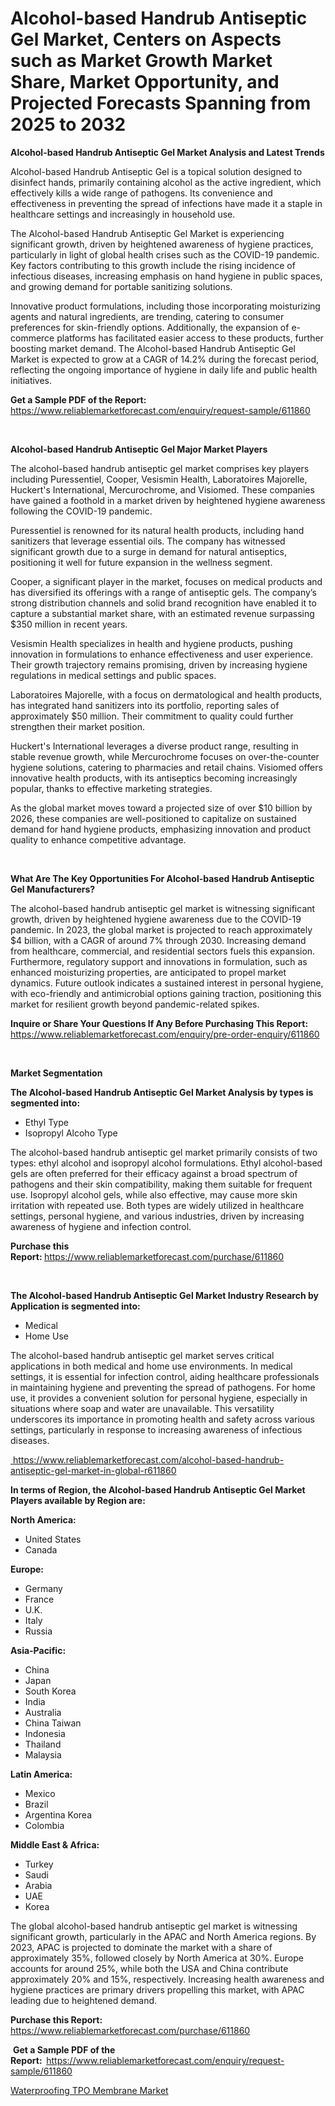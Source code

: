 <p><h1>Alcohol-based Handrub Antiseptic Gel Market, Centers on Aspects such as Market Growth Market Share, Market Opportunity, and Projected Forecasts Spanning from 2025 to 2032</h1></p><p><strong>Alcohol-based Handrub Antiseptic Gel Market Analysis and Latest Trends</strong></p>
<p><p>Alcohol-based Handrub Antiseptic Gel is a topical solution designed to disinfect hands, primarily containing alcohol as the active ingredient, which effectively kills a wide range of pathogens. Its convenience and effectiveness in preventing the spread of infections have made it a staple in healthcare settings and increasingly in household use.</p><p>The Alcohol-based Handrub Antiseptic Gel Market is experiencing significant growth, driven by heightened awareness of hygiene practices, particularly in light of global health crises such as the COVID-19 pandemic. Key factors contributing to this growth include the rising incidence of infectious diseases, increasing emphasis on hand hygiene in public spaces, and growing demand for portable sanitizing solutions.</p><p>Innovative product formulations, including those incorporating moisturizing agents and natural ingredients, are trending, catering to consumer preferences for skin-friendly options. Additionally, the expansion of e-commerce platforms has facilitated easier access to these products, further boosting market demand. The Alcohol-based Handrub Antiseptic Gel Market is expected to grow at a CAGR of 14.2% during the forecast period, reflecting the ongoing importance of hygiene in daily life and public health initiatives.</p></p>
<p><strong>Get a Sample PDF of the Report:&nbsp;</strong> <a href="https://www.reliablemarketforecast.com/enquiry/request-sample/611860?utm_campaign=3458&utm_medium=2&utm_source=Github&utm_content=ia&utm_term=23032025&utm_id=alcohol-based-handrub-antiseptic-gel">https://www.reliablemarketforecast.com/enquiry/request-sample/611860</a></p>
<p>&nbsp;</p>
<p><strong>Alcohol-based Handrub Antiseptic Gel Major Market Players</strong></p>
<p><p>The alcohol-based handrub antiseptic gel market comprises key players including Puressentiel, Cooper, Vesismin Health, Laboratoires Majorelle, Huckert's International, Mercurochrome, and Visiomed. These companies have gained a foothold in a market driven by heightened hygiene awareness following the COVID-19 pandemic.</p><p>Puressentiel is renowned for its natural health products, including hand sanitizers that leverage essential oils. The company has witnessed significant growth due to a surge in demand for natural antiseptics, positioning it well for future expansion in the wellness segment.</p><p>Cooper, a significant player in the market, focuses on medical products and has diversified its offerings with a range of antiseptic gels. The company’s strong distribution channels and solid brand recognition have enabled it to capture a substantial market share, with an estimated revenue surpassing $350 million in recent years.</p><p>Vesismin Health specializes in health and hygiene products, pushing innovation in formulations to enhance effectiveness and user experience. Their growth trajectory remains promising, driven by increasing hygiene regulations in medical settings and public spaces.</p><p>Laboratoires Majorelle, with a focus on dermatological and health products, has integrated hand sanitizers into its portfolio, reporting sales of approximately $50 million. Their commitment to quality could further strengthen their market position.</p><p>Huckert's International leverages a diverse product range, resulting in stable revenue growth, while Mercurochrome focuses on over-the-counter hygiene solutions, catering to pharmacies and retail chains. Visiomed offers innovative health products, with its antiseptics becoming increasingly popular, thanks to effective marketing strategies.</p><p>As the global market moves toward a projected size of over $10 billion by 2026, these companies are well-positioned to capitalize on sustained demand for hand hygiene products, emphasizing innovation and product quality to enhance competitive advantage.</p></p>
<p>&nbsp;</p>
<p><strong>What Are The Key Opportunities For Alcohol-based Handrub Antiseptic Gel Manufacturers?</strong></p>
<p><p>The alcohol-based handrub antiseptic gel market is witnessing significant growth, driven by heightened hygiene awareness due to the COVID-19 pandemic. In 2023, the global market is projected to reach approximately $4 billion, with a CAGR of around 7% through 2030. Increasing demand from healthcare, commercial, and residential sectors fuels this expansion. Furthermore, regulatory support and innovations in formulation, such as enhanced moisturizing properties, are anticipated to propel market dynamics. Future outlook indicates a sustained interest in personal hygiene, with eco-friendly and antimicrobial options gaining traction, positioning this market for resilient growth beyond pandemic-related spikes.</p></p>
<p><strong>Inquire or Share Your Questions If Any Before Purchasing This Report:</strong> <a href="https://www.reliablemarketforecast.com/enquiry/pre-order-enquiry/611860?utm_campaign=3458&utm_medium=2&utm_source=Github&utm_content=ia&utm_term=23032025&utm_id=alcohol-based-handrub-antiseptic-gel">https://www.reliablemarketforecast.com/enquiry/pre-order-enquiry/611860</a></p>
<p>&nbsp;</p>
<p><strong>Market Segmentation</strong></p>
<p><strong>The Alcohol-based Handrub Antiseptic Gel Market Analysis by types is segmented into:</strong></p>
<p><ul><li>Ethyl Type</li><li>Isopropyl Alcoho Type</li></ul></p>
<p><p>The alcohol-based handrub antiseptic gel market primarily consists of two types: ethyl alcohol and isopropyl alcohol formulations. Ethyl alcohol-based gels are often preferred for their efficacy against a broad spectrum of pathogens and their skin compatibility, making them suitable for frequent use. Isopropyl alcohol gels, while also effective, may cause more skin irritation with repeated use. Both types are widely utilized in healthcare settings, personal hygiene, and various industries, driven by increasing awareness of hygiene and infection control.</p></p>
<p><strong>Purchase this Report:&nbsp;</strong><a href="https://www.reliablemarketforecast.com/purchase/611860?utm_campaign=3458&utm_medium=2&utm_source=Github&utm_content=ia&utm_term=23032025&utm_id=alcohol-based-handrub-antiseptic-gel">https://www.reliablemarketforecast.com/purchase/611860</a></p>
<p>&nbsp;</p>
<p><strong>The Alcohol-based Handrub Antiseptic Gel Market Industry Research by Application is segmented into:</strong></p>
<p><ul><li>Medical</li><li>Home Use</li></ul></p>
<p><p>The alcohol-based handrub antiseptic gel market serves critical applications in both medical and home use environments. In medical settings, it is essential for infection control, aiding healthcare professionals in maintaining hygiene and preventing the spread of pathogens. For home use, it provides a convenient solution for personal hygiene, especially in situations where soap and water are unavailable. This versatility underscores its importance in promoting health and safety across various settings, particularly in response to increasing awareness of infectious diseases.</p></p>
<p><a href="https://www.reliablemarketforecast.com/alcohol-based-handrub-antiseptic-gel-market-in-global-r611860?utm_campaign=3458&utm_medium=2&utm_source=Github&utm_content=ia&utm_term=23032025&utm_id=alcohol-based-handrub-antiseptic-gel">&nbsp;https://www.reliablemarketforecast.com/alcohol-based-handrub-antiseptic-gel-market-in-global-r611860</a></p>
<p><strong>In terms of Region, the Alcohol-based Handrub Antiseptic Gel Market Players available by Region are:</strong></p>
<p>
    <p> <strong> North America: </strong>
        <ul>
            <li>United States</li>
            <li>Canada</li>
        </ul>
        </p> 
    <p> <strong> Europe: </strong>
        <ul>
            <li>Germany</li>
            <li>France</li>
            <li>U.K.</li>
            <li>Italy</li>
            <li>Russia</li>
        </ul>
        </p> 
    <p> <strong> Asia-Pacific: </strong>
        <ul>
            <li>China</li>
            <li>Japan</li>
            <li>South Korea</li>
            <li>India</li>
            <li>Australia</li>
            <li>China Taiwan</li>
            <li>Indonesia</li>
            <li>Thailand</li>
            <li>Malaysia</li>
        </ul>
        </p> 
    <p> <strong> Latin America: </strong>
        <ul>
            <li>Mexico</li>
            <li>Brazil</li>
            <li>Argentina Korea</li>
            <li>Colombia</li>
        </ul>
        </p> 
    <p> <strong> Middle East & Africa: </strong>
        <ul>
            <li>Turkey</li>
            <li>Saudi</li>
            <li>Arabia</li>
            <li>UAE</li>
            <li>Korea</li>
        </ul>
    </p>
    </p>
<p><p>The global alcohol-based handrub antiseptic gel market is witnessing significant growth, particularly in the APAC and North America regions. By 2023, APAC is projected to dominate the market with a share of approximately 35%, followed closely by North America at 30%. Europe accounts for around 25%, while both the USA and China contribute approximately 20% and 15%, respectively. Increasing health awareness and hygiene practices are primary drivers propelling this market, with APAC leading due to heightened demand.</p></p>
<p><strong>Purchase this Report: </strong><a href="https://www.reliablemarketforecast.com/purchase/611860?utm_campaign=3458&utm_medium=2&utm_source=Github&utm_content=ia&utm_term=23032025&utm_id=alcohol-based-handrub-antiseptic-gel">https://www.reliablemarketforecast.com/purchase/611860</a></p>
<p>&nbsp;<strong>Get a Sample PDF of the Report:&nbsp;&nbsp;</strong><a href="https://www.reliablemarketforecast.com/enquiry/request-sample/611860?utm_campaign=3458&utm_medium=2&utm_source=Github&utm_content=ia&utm_term=23032025&utm_id=alcohol-based-handrub-antiseptic-gel">https://www.reliablemarketforecast.com/enquiry/request-sample/611860</a></p>
<p><strong></strong></p>
<p><p><a href="https://github.com/lecaneidreks/Market-Research-Report-List-1/blob/main/waterproofing-tpo-membrane-market.md?utm_campaign=3458&utm_medium=2&utm_source=Github&utm_content=ia&utm_term=23032025&utm_id=alcohol-based-handrub-antiseptic-gel">Waterproofing TPO Membrane Market</a></p></p>